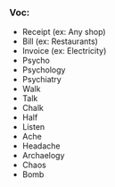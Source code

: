 
### Voc:
- Receipt (ex: Any shop)
- Bill (ex: Restaurants)
- Invoice (ex: Electricity)
- Psycho
- Psychology
- Psychiatry
- Walk
- Talk
- Chalk
- Half
- Listen
- Ache
- Headache
- Archaelogy
- Chaos
- Bomb





